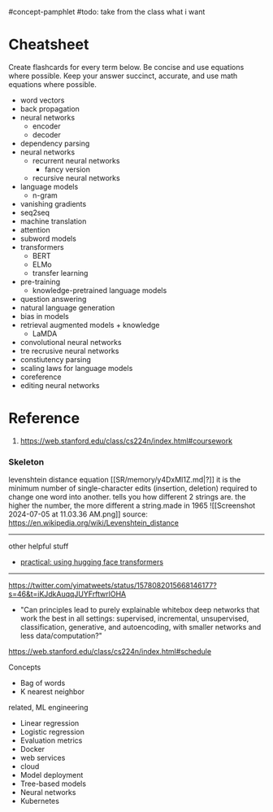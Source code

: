 #concept-pamphlet 
#todo: take from the class what i want

# Cheatsheet

Create flashcards for every term below. Be concise and use equations where possible. Keep your answer succinct, accurate, and use math equations where possible. 
- word vectors
- back propagation
- neural networks
	- encoder
	- decoder
- dependency parsing
- neural networks
	- recurrent neural networks
		- fancy version
	- recursive neural networks
- language models
	- n-gram
- vanishing gradients
- seq2seq
- machine translation
- attention
- subword models
- transformers
	- BERT
	- ELMo
	- transfer learning
- pre-training
	- knowledge-pretrained language models
- question answering
- natural language generation
- bias in models
- retrieval augmented models + knowledge
	- LaMDA
- convolutional neural networks
- tre recrusive neural networks
- constiutency parsing
- scaling laws for language models
- coreference
- editing neural networks

# Reference
1. https://web.stanford.edu/class/cs224n/index.html#coursework


### Skeleton

levenshtein distance equation
[[SR/memory/y4DxMI1Z.md|?]]
it is the minimum number of single-character edits (insertion, deletion) required to change one word into another. tells you how different 2 strings are. the higher the number, the more different a string.made in 1965
![[Screenshot 2024-07-05 at 11.03.36 AM.png]]
source: https://en.wikipedia.org/wiki/Levenshtein_distance



---
other helpful stuff
- [practical: using hugging face transformers
](https://colab.research.google.com/drive/1pxc-ehTtnVM72-NViET_D2ZqOlpOi2LH?usp=sharing#scrollTo=Q9th7mpc-X8v)

---


https://twitter.com/yimatweets/status/1578082015668146177?s=46&t=iKJdkAuqqJUYFrftwrlOHA
- "Can principles lead to purely explainable whitebox deep networks that work the best in all settings: supervised, incremental, unsupervised, classification, generative, and autoencoding, with smaller networks and less data/computation?"

https://web.stanford.edu/class/cs224n/index.html#schedule



Concepts
- Bag of words
- K nearest neighbor 

related, ML engineering
- Linear regression 
- Logistic regression 
- Evaluation metrics 
- Docker
- web services
- cloud 
- Model deployment 
- Tree-based models 
- Neural networks 
- Kubernetes
